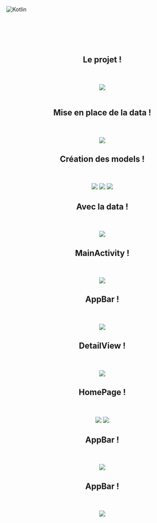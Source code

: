 ![Kotlin](https://img.shields.io/badge/kotlin-%237F52FF.svg?style=for-the-badge&logo=kotlin&logoColor=white)


<br><br><br><br>


<div align="center">
        <h2> Le projet ! </h2><br><br>
        <img src="./694shots_so.png">

</div>


<br>

<div align="center">
        <h2> Mise en place de la data ! </h2><br><br>
        <img src="./lesdata.png">
</div>

<div align="center">
        <h2> Création des models ! </h2><br><br>
        <img src="./1.png">
        <img src="./2.png">
        <img src="./3.png">
</div>

<div align="center">
        <h2> Avec la data ! </h2><br><br>
        <img src="./frontgrille.png">
</div>

<div align="center">
        <h2> MainActivity ! </h2><br><br>
        <img src="./main.png">
</div>

<div align="center">
        <h2> AppBar ! </h2><br><br>
        <img src="./appbar.png">
</div>

<div align="center">
        <h2> DetailView ! </h2><br><br>
        <img src="./detailview.png">
</div>

<div align="center">
        <h2> HomePage ! </h2><br><br>
        <img src="./var.png">
        <img src="./page.png">
</div>

<div align="center">
        <h2> AppBar ! </h2><br><br>
        <img src="./appbar.png">
</div>

<div align="center">
        <h2> AppBar ! </h2><br><br>
        <img src="./appbar.png">
</div>